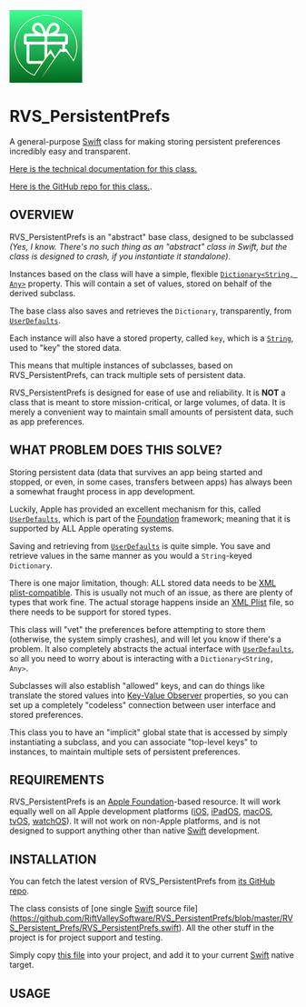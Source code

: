 ![Icon](./icon.png)

RVS_PersistentPrefs
=
A general-purpose [Swift](https://apple.com/swift) class for making storing persistent preferences incredibly easy and transparent.

[Here is the technical documentation for this class.](https://riftvalleysoftware.github.io/RVS_PersistentPrefs/)

[Here is the  GitHub repo for this class.](https://github.com/RiftValleySoftware/RVS_PersistentPrefs).

OVERVIEW
-
RVS_PersistentPrefs is an "abstract" base class, designed to be subclassed *(Yes, I know. There's no such thing as an "abstract" class in Swift, but the class is designed to crash, if you instantiate it standalone)*.

Instances based on the class will have a simple, flexible [`Dictionary<String, Any>`](https://developer.apple.com/documentation/swift/dictionary) property. This will contain a set of values, stored on behalf of the derived subclass.

The base class also saves and retrieves the `Dictionary`, transparently, from [`UserDefaults`](https://developer.apple.com/documentation/foundation/userdefaults).

Each instance will also have a stored property, called `key`, which is a [`String`](https://developer.apple.com/documentation/swift/string), used to "key" the stored data.

This means that multiple instances of subclasses, based on RVS_PersistentPrefs, can track multiple sets of persistent data.

RVS_PersistentPrefs is designed for ease of use and reliability. It is **NOT** a class that is meant to store mission-critical, or large volumes, of data. It is merely a convenient way to maintain small amounts of persistent data, such as app preferences.

WHAT PROBLEM DOES THIS SOLVE?
-
Storing persistent data (data that survives an app being started and stopped, or even, in some cases, transfers between apps) has always been a somewhat fraught process in app development.

Luckily, Apple has provided an excellent mechanism for this, called [`UserDefaults`](https://developer.apple.com/documentation/foundation/userdefaults), which is part of the [Foundation](https://developer.apple.com/documentation/foundation) framework; meaning that it is supported by ALL Apple operating systems.

Saving and retrieving from [`UserDefaults`](https://developer.apple.com/documentation/foundation/userdefaults) is quite simple. You save and retrieve values in the same manner as you would a `String`-keyed `Dictionary`.

There is one major limitation, though: ALL stored data needs to be [XML plist-compatible](https://developer.apple.com/library/archive/documentation/Cocoa/Conceptual/PropertyLists/Introduction/Introduction.html#//apple_ref/doc/uid/10000048i). This is usually not much of an issue, as there are plenty of types that work fine. The actual storage happens inside an [XML Plist](https://developer.apple.com/library/archive/documentation/General/Reference/InfoPlistKeyReference/Articles/AboutInformationPropertyListFiles.html) file, so there needs to be support for stored types.

This class will "vet" the preferences before attempting to store them (otherwise, the system simply crashes), and will let you know if there's a problem. It also completely abstracts the actual interface with [`UserDefaults`](https://developer.apple.com/documentation/foundation/userdefaults), so all you need to worry about is interacting with a `Dictionary<String, Any>`.

Subclasses will also establish "allowed" keys, and can do things like translate the stored values into [Key-Value Observer](https://developer.apple.com/documentation/swift/cocoa_design_patterns/using_key-value_observing_in_swift) properties, so you can set up a completely "codeless" connection between user interface and stored preferences.

This class you to have an "implicit" global state that is accessed by simply instantiating a subclass, and you can associate "top-level keys" to instances, to maintain multiple sets of persistent preferences.

REQUIREMENTS
-
RVS_PersistentPrefs is an [Apple Foundation](https://developer.apple.com/documentation/foundation)-based resource. It will work equally well on all Apple development platforms ([iOS](https://www.apple.com/ios), [iPadOS](https://www.apple.com/ipados), [macOS](https://www.apple.com/macos), [tvOS](https://www.apple.com/tvos), [watchOS](https://www.apple.com/watchos)). It will not work on non-Apple platforms, and is not designed to support anything other than native [Swift](https://apple.com/swift) development.

INSTALLATION
-
You can fetch the latest version of RVS_PersistentPrefs from [its GitHub repo](https://github.com/RiftValleySoftware/RVS_PersistentPrefs).

The class consists of [one single [Swift](https://apple.com/swift) source file](https://github.com/RiftValleySoftware/RVS_PersistentPrefs/blob/master/RVS_Persistent_Prefs/RVS_PersistentPrefs.swift). All the other stuff in the project is for project support and testing.

Simply copy [this file](https://github.com/RiftValleySoftware/RVS_PersistentPrefs/blob/master/RVS_Persistent_Prefs/RVS_PersistentPrefs.swift) into your project, and add it to your current [Swift](https://apple.com/swift) native target.

USAGE
-

